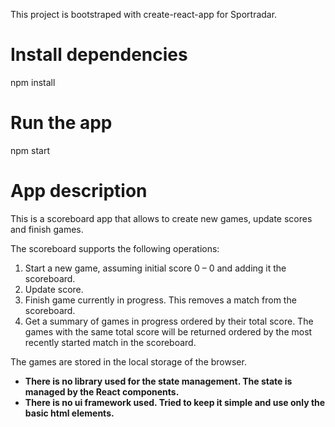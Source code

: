 This project is bootstraped with create-react-app for Sportradar.

# Install dependencies
npm install

# Run the app
npm start

# App description

This is a scoreboard app that allows to create new games, update scores and finish games.

The scoreboard supports the following operations:
1. Start a new game, assuming initial score 0 – 0 and adding it the scoreboard.
2. Update score.
3. Finish game currently in progress. This removes a match from the scoreboard.
4. Get a summary of games in progress ordered by their total score. The games with the same
   total score will be returned ordered by the most recently started match in the scoreboard.

The games are stored in the local storage of the browser.

* **There is no library used for the state management. The state is managed by the React components.**
* **There is no ui framework used. Tried to keep it simple and use only the basic html elements.**
